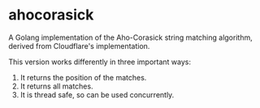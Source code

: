 ahocorasick
===========

A Golang implementation of the Aho-Corasick string matching algorithm, derived from Cloudflare's implementation.

This version works differently in three important ways:

1. It returns the position of the matches.
2. It returns all matches.
3. It is thread safe, so can be used concurrently.
